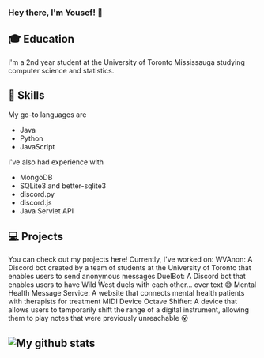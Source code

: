 ### Hey there, I'm Yousef! 👋

## 🎓 Education
I'm a 2nd year student at the University of Toronto Mississauga studying computer science and statistics.

## 💪 Skills
My go-to languages are
* Java
* Python
* JavaScript

I've also had experience with
* MongoDB
* SQLite3 and better-sqlite3
* discord.py
* discord.js
* Java Servlet API

## 💻 Projects
You can check out my projects here! Currently, I've worked on:
WVAnon: A Discord bot created by a team of students at the University of Toronto that enables users to send anonymous messages
DuelBot: A Discord bot that enables users to have Wild West duels with each other... over text 😅
Mental Health Message Service: A website that connects mental health patients with therapists for treatment
MIDI Device Octave Shifter: A device that allows users to temporarily shift the range of a digital instrument, allowing them to play notes that were previously unreachable 😮

## ![My github stats](https://github-readme-stats.vercel.app/api?username=CometWhoosh)

<!--
**CometWhoosh/CometWhoosh** is a ✨ _special_ ✨ repository because its `README.md` (this file) appears on your GitHub profile.

Here are some ideas to get you started:

- 🔭 I’m currently working on ...
- 🌱 I’m currently learning ...
- 👯 I’m looking to collaborate on ...
- 🤔 I’m looking for help with ...
- 💬 Ask me about ...
- 📫 How to reach me: ...
- 😄 Pronouns: ...
- ⚡ Fun fact: ...

- Education
- Projects
- WVAnon team?

- Languages and technologies
- Some stats if they're good lol

-->


